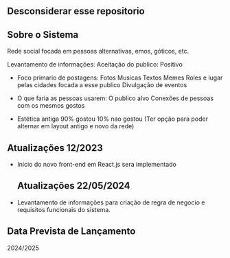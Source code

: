 
 ## Desconsiderar esse repositorio




 
## Sobre o Sistema

Rede social focada em pessoas alternativas, emos, góticos, etc.

Levantamento de informações:
Aceitação do publico: Positivo

- Foco primario de postagens:
	  Fotos
	  Musicas
	  Textos
	  Memes
	  Roles e lugar pelas cidades focada a esse publico
	  Divulgação de eventos

- O que faria as pessoas usarem:
		O publico alvo 
		Conexões de pessoas com os mesmos gostos

- Estética antiga
	  90% gostou 
	  10% nao gostou
	  (Ter opção para poder alternar em layout antigo e novo da rede)



## Atualizações 12/2023

- Inicio do novo front-end em React.js sera implementado

  ## Atualizações 22/05/2024
- Levantamento de informações para criação de regra de negocio e requisitos funcionais do sistema.


## Data Prevista de Lançamento

2024/2025
